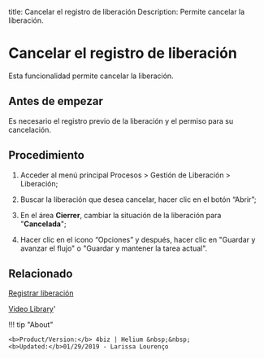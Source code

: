 title:  Cancelar el registro de liberación 
Description: Permite cancelar la liberación.
# Cancelar el registro de liberación

Esta funcionalidad permite cancelar la liberación.

Antes de empezar
----------------

Es necesario el registro previo de la liberación y el permiso para
su cancelación.

Procedimiento
-------------

1.  Acceder al menú principal Procesos \> Gestión de Liberación \> Liberación;

2.  Buscar la liberación que desea cancelar, hacer clic en el
    botón “Abrir”;

3.  En el área **Cierrer**, cambiar la situación de la liberación
    para "**Cancelada**";

4.  Hacer clic en el icono “Opciones” y después, hacer clic en "Guardar y
    avanzar el flujo" o "Guardar y mantener la tarea actual".

Relacionado
---------------

[Registrar liberación](/es-es/4biz-helium/processes/release/use/register-release-request.html)

<i class='fa fa-youtube-play  fa-2x' style='color:#97ce17;vertical-align: middle;'> </i> [Video Library](https://www.youtube.com/playlist?list=PLB5qK2uzf2RPdiRF4nIuCkAvXedNFV-af)'

!!! tip "About"

    <b>Product/Version:</b> 4biz | Helium &nbsp;&nbsp;
    <b>Updated:</b>01/29/2019 - Larissa Lourenço

